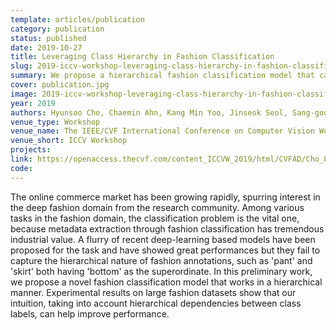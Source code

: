 ```yaml
---
template: articles/publication
category: publication
status: published
date: 2019-10-27
title: Leveraging Class Hierarchy in Fashion Classification
slug: 2019-iccv-workshop-leveraging-class-hierarchy-in-fashion-classification
summary: We propose a hierarchical fashion classification model that captures label dependencies to improve performance on large-scale fashion datasets, addressing limitations of flat deep learning approaches.
cover: publication.jpg
image: 2019-iccv-workshop-leveraging-class-hierarchy-in-fashion-classification.jpg
year: 2019
authors: Hyunsoo Cho, Chaemin Ahn, Kang Min Yoo, Jinseok Seol, Sang-goo Lee
venue_type: Workshop
venue_name: The IEEE/CVF International Conference on Computer Vision Workshops
venue_short: ICCV Workshop
projects:
link: https://openaccess.thecvf.com/content_ICCVW_2019/html/CVFAD/Cho_Leveraging_Class_Hierarchy_in_Fashion_Classification_ICCVW_2019_paper.html
code:
---
```


The online commerce market has been growing rapidly, spurring interest in the deep fashion domain from the research community. Among various tasks in the fashion domain, the classification problem is the vital one, because metadata extraction through fashion classification has tremendous industrial value. A flurry of recent deep-learning based models have been proposed for the task and have showed great performances but they fail to capture the hierarchical nature of fashion annotations, such as 'pant' and 'skirt' both having 'bottom' as the superordinate. In this preliminary work, we propose a novel fashion classification model that works in a hierarchical manner. Experimental results on large fashion datasets show that our intuition, taking into account hierarchical dependencies between class labels, can help improve performance.
